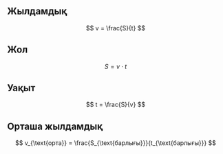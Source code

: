 ## Жылдамдық
$$
v = \frac{S}{t}
$$

## Жол
$$
S = v \cdot t
$$

## Уақыт
$$
t = \frac{S}{v}
$$

## Орташа жылдамдық
$$
v_{\text{орта}} = \frac{S_{\text{барлығы}}}{t_{\text{барлығы}}}
$$